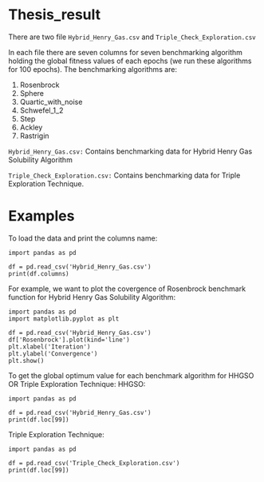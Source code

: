 # Thesis_result
There are two file `Hybrid_Henry_Gas.csv` and `Triple_Check_Exploration.csv`

In each file there are seven columns for seven benchmarking algorithm holding the global fitness values of each epochs (we run these algorithms for 100 epochs).
The benchmarking algorithms are:
1. Rosenbrock
2. Sphere
3. Quartic_with_noise
4. Schwefel_1_2
5. Step
6. Ackley
7. Rastrigin

`Hybrid_Henry_Gas.csv:`
Contains benchmarking data for Hybrid Henry Gas Solubility Algorithm

`Triple_Check_Exploration.csv:`
Contains benchmarking data for Triple Exploration Technique.

# Examples
To load the data and print the columns name:
```
import pandas as pd

df = pd.read_csv('Hybrid_Henry_Gas.csv')
print(df.columns)
```

For example, we want to plot the covergence of Rosenbrock benchmark function for Hybrid Henry Gas Solubility Algorithm:
```
import pandas as pd
import matplotlib.pyplot as plt

df = pd.read_csv('Hybrid_Henry_Gas.csv')
df['Rosenbrock'].plot(kind='line')
plt.xlabel('Iteration')
plt.ylabel('Convergence')
plt.show()
```
To get the global optimum value for each benchmark algorithm for HHGSO OR Triple Exploration Technique:
HHGSO:
```
import pandas as pd

df = pd.read_csv('Hybrid_Henry_Gas.csv')
print(df.loc[99])
```
Triple Exploration Technique:
```
import pandas as pd

df = pd.read_csv('Triple_Check_Exploration.csv')
print(df.loc[99])
```

